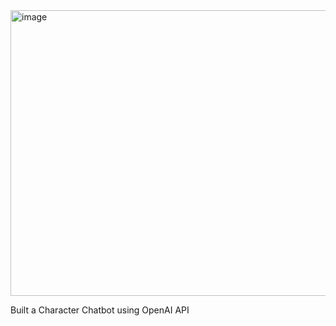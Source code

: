 <img width="1255" height="457" alt="image" src="https://github.com/user-attachments/assets/b91ea209-f85a-400c-a683-4e870a5c7b6d" /> 

Built a Character Chatbot using OpenAI API
